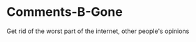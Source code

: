 Comments-B-Gone
===============

Get rid of the worst part of the internet, other people's opinions
